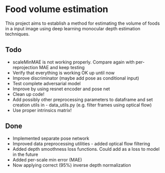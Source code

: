 # Food volume estimation
This project aims to establish a method for estimating the volume of foods in a input image using deep learning monocular depth estimation techniques.

## Todo
- scaleMinMAE is not working properly. Compare again with per-reprojection MAE and keep testing
- Verify that everything is working OK up until now
- Improve discriminator (maybe add pose as conditional input)
- Test complete adversarial model
- Improve by using resnet encoder and pose net
- Clean up code!
- Add possibly other preprocessing parameters to dataframe and set creation utils in - data_utils.py (e.g. filter frames using optical flow)
- Use proper intrinsics matrix!

## Done
- Implemented separate pose network
- Improved data preprocessing utilities - added optical flow filtering
- Added depth smoothness loss functions. Could add as a loss to model in the future
- Added per-scale min error (MAE)
- Now applying correct (95%) inverse depth normalization

